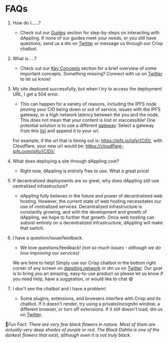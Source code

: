 # FAQs

1. How do I......?
   * Check out our [Guides](../guides/) section for step-by-steps on interacting with dAppling. If none of our guides meet your needs, or you still have questions, send us a dm on [Twitter](https://twitter.com/dApplingNetwork) or message us through our Crisp chatbot.
2. What is.....?
   * Check out our [Key Concepts](../key-concepts/) section for a brief overview of some important concepts. Something missing? Connect with us on [Twitter](https://twitter.com/dApplingNetwork) to let us know!
3.  My site deployed successfully, but when I try to access the deployment URL, I get a 504 error.&#x20;

    * This can happen for a variety of reasons, including the IPFS node pinning your CID being down or out of service, issues with the IPFS gateway, or a high network latency between the you and the node. This does not mean that your content is lost or inaccessible! One potential solution is to use a different [gateway](https://docs.ipfs.tech/concepts/ipfs-gateway/#gateway-providers). Select a gateway from this [list](https://ipfs.github.io/public-gateway-checker/) and append it to your url.&#x20;

    For example, if the url that is timing out is: https://ipfs.io/ipfs/{CID}, with Cloudflare, your new url would be: https://cloudflare-ipfs.com/ipfs/{CID}/
4. What does deploying a site through dAppling cost?
   * Right now, dAppling is entirely free to use. What a great price!
5. If decentralized deployments are so great, why does dAppling still use centralized infrastructure?
   * dAppling fully believes in the future and power of decentralized web hosting. However, the current state of web hosting necessitates our use of centralized services. Decentralized infrastructure is constantly growing, and with the development and growth of dAppling, we hope to further that growth. Once web hosting can subsist entirely on a decentralized infrastructure, dAppling will make that switch.
6.  I have a question/issue/feedback.

    * We love questions/feedback! _(not so much issues - although we do love improving our services)_&#x20;

    We are here to help! Simply use our Crisp chatbot in the bottom right corner of any screen on [dappling.network](https://dappling.network) or dm us on [Twitter](https://twitter.com/dApplingNetwork). Our goal is to bring you an amazing, easy-to-use product so please let us know if you need help, have a suggestion, or would like to chat :smile:&#x20;
7. I don't see the chatbot and I have a problem!
   * Some plugins, extensions, and browsers interfere with Crisp and its chatbot. If it doesn't render, try using a private/incognito window, a different browser, or turn off extensions. If it still doesn't load, dm us on [Twitter](https://twitter.com/dApplingNetwork).&#x20;



:cactus:_Fun Fact: There are very few black flowers in nature. Most of them are actually very deep shades of purple or red. The Black Dahlia is one of the darkest flowers that exist, although even it is not truly black._
